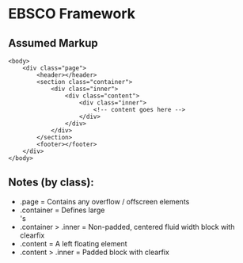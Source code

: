 EBSCO Framework
===============

Assumed Markup
--------------
    <body>
        <div class="page">
            <header></header>
            <section class="container">
                <div class="inner">
                    <div class="content">
                        <div class="inner">
                            <!-- content goes here -->
                        </div>
                    </div>
                </div>
            </section>
            <footer></footer>
        </div>
    </body>

Notes (by class):
-----------------
* .page = Contains any overflow / offscreen elements
* .container = Defines large <section>'s
* .container > .inner = Non-padded, centered fluid width block with clearfix
* .content = A left floating element
* .content > .inner = Padded block with clearfix

